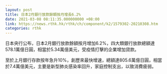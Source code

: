 ```yaml
---
layout: post
title: 日本2月銀行放款餘額按月增長6.2%
date: 2021-03-08 08:11:35.000000000 +08:00
link: https://news.rthk.hk/rthk/ch/component/k2/1579302-20210308.htm
categories: rthk
---
```


日本央行公布，日本2月銀行放款餘額按月增加6.2%，四大類銀行放款總額達578.1萬億日圓，相當於5.34萬億美元，受疫情打擊的企業增加貸款。

至於上月銀行存款按年急升10%，創歷來最快增速，總額達805.6萬億日圓，相當於7.4萬億美元，主要是新型肺炎感染率回升，家庭控制支出，以致消費疲弱。
